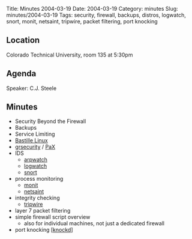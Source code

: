 Title: Minutes 2004-03-19
Date: 2004-03-19
Category: minutes
Slug: minutes/2004-03-19
Tags: security, firewall, backups, distros, logwatch, snort, monit, netsaint, tripwire, packet filtering, port knocking

Location
--------

Colorado Technical University, room 135 at 5:30pm

Agenda
------

<!-- PELICAN_BEGIN_SUMMARY -->
Speaker: C.J. Steele
<!-- PELICAN_END_SUMMARY -->

Minutes
-------

* Security Beyond the Firewall
* Backups
* Service Limiting
* [Bastille Linux](http://bastille-linux.sourceforge.net/)
* [grsecurity](http://grsecurity.net/) /
    [PaX](http://pax.grsecurity.net/docs/)
* IDS
  * [arpwatch](http://ee.lbl.gov/)
  * [logwatch](http://www.logwatch.org/)
  * [snort](http://www.snort.org/)
* process monitoring
  * [monit](http://mmonit.com/monit/)
  * [netsaint](http://netsaint.sourceforge.net/)
* integrity checking
  * [tripwire](http://sourceforge.net/projects/tripwire/)
* layer 7 packet filtering
* simple firewall script overview
  * also for individual machines, not just a dedicated firewall
* port knocking [[knockd](http://www.zeroflux.org/projects/knock)]

